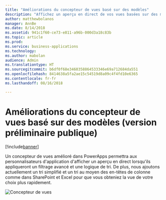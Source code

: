 ```yaml
---
title: "Améliorations du concepteur de vues basé sur des modèles"
description: "Affichez un aperçu en direct de vos vues basées sur des modèles lorsque vous les modifiez"
author: matthewbolanos
manager: AnnBe
ms.date: 8/14/2018
ms.assetid: 941c1f60-ce73-e811-a96b-000d3a18c83b
ms.topic: article
ms.prod: 
ms.service: business-applications
ms.technology: 
ms.author: mabolan
audience: Admin
ms.translationtype: HT
ms.sourcegitcommit: b6df0f68e3460358864533346e69a712684da551
ms.openlocfilehash: 8414638a5fa2ae15c54519d8a09c4f4fd10e6365
ms.contentlocale: fr-fr
ms.lasthandoff: 08/16/2018

---
```

# <a name="model-driven-view-designer-enhancements-public-preview"></a>Améliorations du concepteur de vues basé sur des modèles (version préliminaire publique)


[!include[banner](../../includes/banner.md)]

Un concepteur de vues amélioré dans PowerApps permettra aux personnalisateurs d'application d'afficher un aperçu en direct lorsqu'ils appliqueront un filtrage avancé et une logique de tri. De plus, nous ajoutons actuellement un tri simplifié et un tri au moyen des en-têtes de colonne comme dans SharePoint et Excel pour que vous obteniez la vue de votre choix plus rapidement.

![Concepteur de vues](media/viewDesigner.png  "Concepteur de vues")


